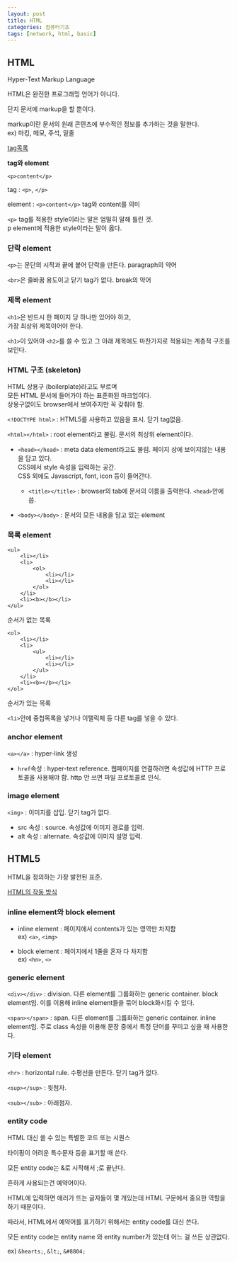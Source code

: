```yaml
---
layout: post
title: HTML
categories: 컴퓨터기초
tags: [network, html, basic]
---
```


## HTML

Hyper-Text Markup Language  
  
HTML은 완전한 프로그래밍 언어가 아니다.  

단지 문서에 markup을 할 뿐이다.  

markup이란 문서의 원래 콘텐츠에 부수적인 정보를 추가하는 것을 말한다.  
ex) 마킹, 메모, 주석, 밑줄

[tag목록](https://developer.mozilla.org/en-US/docs/Web/HTML/Element)

**tag와 element**

```
<p>content</p>
```

tag : `<p>`, `</p>`  
  
element : `<p>content</p>` tag와 content를 의미  

`<p>` tag를 적용한 style이라는 말은 엄밀히 말해 틀린 것.  
p element에 적용한 style이라는 말이 옳다.  


### 단락 element

`<p>`는 문단의 시작과 끝에 붙어 단락을 만든다. paragraph의 약어

`<br>`은 줄바꿈 용도이고 닫기 tag가 없다. break의 약어

### 제목 element

`<h1>`은 반드시 한 페이지 당 하나만 있어야 하고,  
가장 최상위 제목이어야 한다.  

`<h1>`이 있어야 `<h2>`를 쓸 수 있고 그 아래 제목에도 마찬가지로 적용되는 계층적 구조를 보인다.

### HTML 구조 (skeleton)

HTML 상용구 (boilerplate)라고도 부르며  
모든 HTML 문서에 들어가야 하는 표준화된 마크업이다.  
상용구없이도 browser에서 보여주지만 꼭 갖춰야 함.  

`<!DOCTYPE html>` : HTML5를 사용하고 있음을 표시. 닫기 tag없음.  

`<html></html>` : root element라고 불림. 문서의 최상위 element이다.

- `<head></head>` : meta data element라고도 불림.   페이지 상에 보이지않는 내용을 담고 있다.  
    CSS에서 style 속성을 입력하는 공간.  
    CSS 외에도 Javascript, font, icon 등이 들어간다.  

    - `<title></title>` : browser의 tab에 문서의 이름을 출력한다.  `<head>`안에 씀.  
- `<body></body>` : 문서의 모든 내용을 담고 있는 element

### 목록 element

```
<ul>
    <li></li>
    <li>
        <ol>
            <li></li>
            <li></li>
        </ol>
    </li>
    <li><b></b></li>
</ul>
```
순서가 없는 목록
  
```
<ol>
    <li></li>
    <li>
        <ul>
            <li></li>
            <li></li>
        </ul>
    </li>
    <li><b></b></li>
</ol>
```
순서가 있는 목록
  
  
`<li>`안에 중첩목록을 넣거나 이탤릭체 등 다른 tag를 넣을 수 있다.  

### anchor element

`<a></a>` : hyper-link 생성  
- `href`속성 : hyper-text reference. 웹페이지를 연결하려면 속성값에 HTTP 프로토콜을 사용해야 함.   http 안 쓰면 파일 프로토콜로 인식.  

### image element

`<img>` : 이미지를 삽입. 닫기 tag가 없다.  
- src 속성 : source. 속성값에 이미지 경로를 입력.  
- alt 속성 : alternate. 속성값에 이미지 설명 입력.  

## HTML5

HTML을 정의하는 가장 발전된 표준.  

[HTML의 작동 방식](html.spec.whatwg.org)

### inline element와 block element

- inline element
: 페이지에서 contents가 있는 영역만 차지함  
ex) `<a>`, `<img>`  

- block element
: 페이지에서 1줄을 혼자 다 차지함  
ex) `<hn>`, `<>`

### generic element

`<div></div>` : division. 다른 element를 그룹화하는 generic container. block element임. 이를 이용해 inline element들을 묶어 block화시킬 수 있다.  

`<span></span>` : span. 다른 element를 그룹화하는 generic container. inline element임. 주로 class 속성을 이용해 문장 중에서 특정 단어를 꾸미고 싶을 때 사용한다.  

### 기타 element

`<hr>` : horizontal rule. 수평선을 만든다. 닫기 tag가 없다.

`<sup></sup>` : 윗첨자.  

`<sub></sub>` : 아래첨자.  

### entity code

HTML 대신 쓸 수 있는 특별한 코드 또는 시퀀스  

타이핑이 어려운 특수문자 등을 표기할 때 쓴다.  

모든 entity code는 &로 시작해서 ;로 끝난다.  

흔하게 사용되는건 예약어이다.  

HTML에 입력하면 에러가 뜨는 글자들이 몇 개있는데 HTML 구문에서 중요한 역할을 하기 때문이다.  

따라서, HTML에서 예약어를 표기하기 위해서는 entity code를 대신 쓴다.  

모든 entity code는 entity name 와 entity number가 있는데 어느 걸 쓰든 상관없다.  

ex) `&hearts;`, `&lt;`, `&#8804;`




